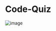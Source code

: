 # Code-Quiz
![image](https://user-images.githubusercontent.com/113649566/197688986-5488702b-9cb0-4663-bc8d-21f0e6b9a718.png)
